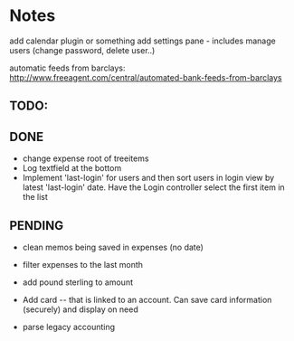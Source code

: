 # Notes 

add calendar plugin or something
add settings pane - includes manage users (change password, delete user..) 

automatic feeds from barclays:  
http://www.freeagent.com/central/automated-bank-feeds-from-barclays


TODO: 
-----

## DONE
* change expense root of treeitems
* Log textfield at the bottom 
* Implement 'last-login' for users and then sort users in login view by latest 'last-login' date. 
  Have the Login controller select the first item in the list 

## PENDING
* clean memos being saved in expenses (no date) 
* filter expenses to the last month 
* add pound sterling to amount
* Add card -- that is linked to an account.
  Can save card information (securely) and display on need
  
  
* parse legacy accounting